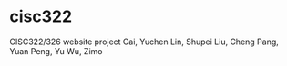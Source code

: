 # cisc322
CISC322/326 website project
Cai, Yuchen
Lin, Shupei
Liu, Cheng
Pang, Yuan
Peng, Yu
Wu, Zimo
